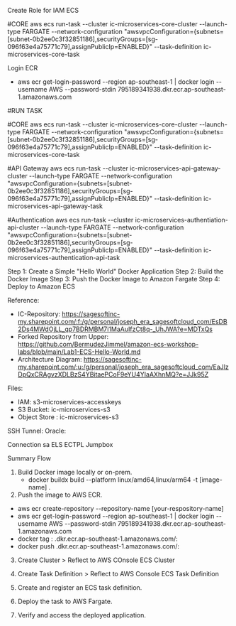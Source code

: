 Create Role for IAM ECS

#CORE
aws ecs run-task --cluster ic-microservices-core-cluster --launch-type FARGATE --network-configuration "awsvpcConfiguration={subnets=[subnet-0b2ee0c3f32851186],securityGroups=[sg-096f63e4a75771c79],assignPublicIp=ENABLED}" --task-definition ic-microservices-core-task

Login ECR
- aws ecr get-login-password --region ap-southeast-1 | docker login --username AWS --password-stdin 795189341938.dkr.ecr.ap-southeast-1.amazonaws.com

#RUN TASK

#CORE
aws ecs run-task --cluster ic-microservices-core-cluster --launch-type FARGATE --network-configuration "awsvpcConfiguration={subnets=[subnet-0b2ee0c3f32851186],securityGroups=[sg-096f63e4a75771c79],assignPublicIp=ENABLED}" --task-definition ic-microservices-core-task

#API Gateway
aws ecs run-task --cluster ic-microservices-api-gateway-cluster --launch-type FARGATE --network-configuration "awsvpcConfiguration={subnets=[subnet-0b2ee0c3f32851186],securityGroups=[sg-096f63e4a75771c79],assignPublicIp=ENABLED}" --task-definition ic-microservices-api-gateway-task

#Authentication
aws ecs run-task --cluster ic-microservices-authentiation-api-cluster --launch-type FARGATE --network-configuration "awsvpcConfiguration={subnets=[subnet-0b2ee0c3f32851186],securityGroups=[sg-096f63e4a75771c79],assignPublicIp=ENABLED}" --task-definition ic-microservices-authentication-api-task


Step 1: Create a Simple "Hello World" Docker Application
Step 2: Build the Docker Image
Step 3: Push the Docker Image to Amazon Fargate
Step 4: Deploy to Amazon ECS

Reference:
- IC-Repository: https://sagesoftinc-my.sharepoint.com/:f:/g/personal/joseph_era_sagesoftcloud_com/EsDB2Ds4MWdOjLL_qp7BDRMBM7i1MaAuIfzCt8q-_UhJWA?e=MDTxQs
- Forked Repository from Upper: https://github.com/BermudezJimmel/amazon-ecs-workshop-labs/blob/main/Lab1-ECS-Hello-World.md
- Architecture Diagram: https://sagesoftinc-my.sharepoint.com/:u:/g/personal/joseph_era_sagesoftcloud_com/EaJlzDpQxCRAgvzXDLBzS4YBitaePCoF9eYU4YIaAXhnMQ?e=JJk95Z

Files: 
- IAM: s3-microservices-accesskeys
- S3 Bucket: ic-microservices-s3
- Object Store : ic-microservices-s3

SSH Tunnel: 
Oracle: 

Connection sa ELS 
ECTPL Jumpbox


Summary Flow
1. Build Docker image locally or on-prem.
    - docker buildx build --platform linux/amd64,linux/arm64 -t [image-name] .
2. Push the image to AWS ECR.
- aws ecr create-repository --repository-name [your-respository-name]
- aws ecr get-login-password --region ap-southeast-1 | docker login --username AWS --password-stdin 795189341938.dkr.ecr.ap-southeast-1.amazonaws.com
- docker tag <image-name>:<tag> <aws-account-id>.dkr.ecr.ap-southeast-1.amazonaws.com/<repository-name>:<tag>
- docker push <aws-account-id>.dkr.ecr.ap-southeast-1.amazonaws.com/<repository-name>:<tag>
3. Create Cluster > Reflect to AWS COnsole ECS Cluster
4. Create Task Definition > Reflect to AWS Console ECS Task Definition

3. Create and register an ECS task definition.
4. Deploy the task to AWS Fargate.
5. Verify and access the deployed application.